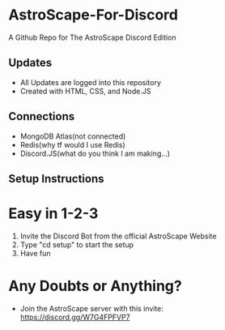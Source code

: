 # AstroScape-For-Discord
A Github Repo for The AstroScape Discord Edition


## Updates

- All Updates are logged into this repository
- Created with HTML, CSS, and Node.JS


## Connections

- MongoDB Atlas(not connected)
- Redis(why tf would I use Redis)
- Discord.JS(what do you think I am making...)

## Setup Instructions

# Easy in 1-2-3

1. Invite the Discord Bot from the official AstroScape Website
2. Type "cd setup" to start the setup
3. Have fun

# Any Doubts or Anything?

- Join the AstroScape server with this invite: https://discord.gg/W7G4FPFVP7
